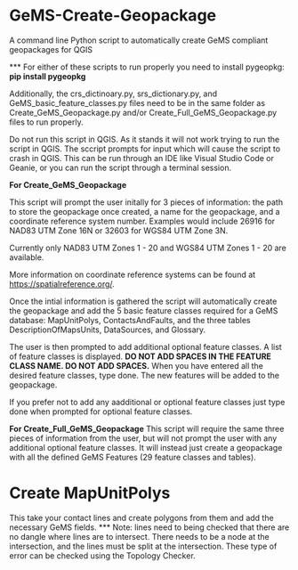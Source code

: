 # GeMS-Create-Geopackage
A command line Python script to automatically create GeMS compliant geopackages for QGIS

*** For either of these scripts to run properly you need to install pygeopkg:
<b>pip install pygeopkg</b>

Additionally, the crs_dictinoary.py, srs_dictionary.py, and GeMS_basic_feature_classes.py files need to be in the same folder as 
Create_GeMS_Geopackage.py and/or Create_Full_GeMS_Geopackage.py files to run properly. 

Do not run this script in QGIS. As it stands it will not work trying to run the script in QGIS. The sccript prompts for input which will cause the script 
to crash in QGIS. This can be run through an IDE like Visual Studio Code or Geanie, or you can run the script through a terminal session.

<b>For Create_GeMS_Geopackage</b>

This script will prompt the user initally for 3 pieces of information: the path to store the geopackage once created, a name for the geopackage, 
and a coordinate reference system number. Examples would include 26916 for NAD83 UTM Zone 16N or 32603 for WGS84 UTM Zone 3N.

Currently only NAD83 UTM Zones 1 - 20 and WGS84 UTM Zones 1 - 20 are available. 

More information on coordinate reference systems can be found at https://spatialreference.org/.

Once the intial information is gathered the script will automatically create the geopackage and add the 5 basic feature classes required for a 
GeMS database: MapUnitPolys, ContactsAndFaults, and the three tables DescriptionOfMapsUnits, DataSources, and Glossary.

The user is then prompted to add additional optional feature classes. A list of feature classes is displayed. <b>DO NOT ADD SPACES IN THE FEATURE CLASS NAME. 
DO NOT ADD SPACES.</b> When you have entered all the desired feature classes, type done. The new features will be added to the geopackage. 

If you prefer not to add any aadditional or optional feature classes just type done when prompted for optional feature classes.

<b>For Create_Full_GeMS_Geopackage</b>
This script will require the same three pieces of information from the user, but will not prompt the user with any additional
optional feature classes. It will instead just create a geopackage with all the defined GeMS Features (29 feature classes and tables). 

# Create MapUnitPolys
This take your contact lines and create polygons from them and add the necessary GeMS fields.
*** Note: lines need to being checked that there are no dangle where lines are to intersect. There needs to be a node at the intersection, and the lines must be split at the intersection. These type of error can be checked using the Topology Checker.

